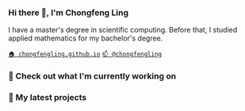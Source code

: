 ### Hi there 👋, I'm Chongfeng Ling


<!--
**chongfengling/chongfengling** is a ✨ _special_ ✨ repository because its `README.md` (this file) appears on your GitHub profile.

Here are some ideas to get you started:

- 🔭 I’m currently working on ...
- 🌱 I’m currently learning ...
- 👯 I’m looking to collaborate on ...
- 🤔 I’m looking for help with ...
- 💬 Ask me about ...
- 📫 How to reach me: ...
- 😄 Pronouns: ...
- ⚡ Fun fact: ...
-->

I have a master's degree in scientific computing. Before that, I studied applied mathematics for my bachelor's degree.

[`🏠 chongfengling.github.io`](https://chongfengling.github.io)
[`📫 @chongfengling`](mailto:ling.chongfeng@outlook.com)

### 👷 Check out what I'm currently working on

### 🌱 My latest projects
